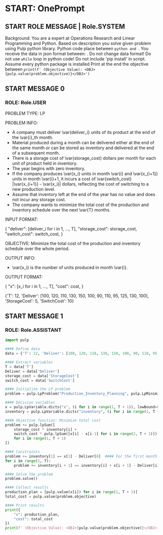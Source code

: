 # START: OnePrompt 
## START ROLE MESSAGE | Role.SYSTEM 
Background: You are a expert at Operations Research and Linear Programming and Python. Based on description you solve given problem using Pulp python library. Python code place between ```python and ```. You receive the data in json format between: <DATA></DATA>. Do not change data format! Do not use `while` loop in python code! Do not include 'pip install' in script. Assume every python package is installed Print at the end the objective between <OBJ></OBJ> `print(f' (Objective Value): <OBJ>{pulp.value(problem.objective)}</OBJ>')`  
## START MESSAGE 0 
### ROLE: Role.USER
<DESCRIPTION>
PROBLEM TYPE: LP

PROBLEM INFO: 
- A company must deliver \var{deliver_i} units of its product at the end of the \var{i}_th month.
- Material produced during a month can be delivered either at the end of the same month or can be stored as inventory and delivered at the end of a subsequent month.
- There is a storage cost of \var{storage_cost} dollars per month for each unit of product held in inventory. 
- The year begins with zero inventory. 
- If the company produces \var{x_i} units in month \var{i} and \var{x_{i+1}} units in month \var{i}+1, it incurs a cost of \var{switch_cost} |\var{x_{i+1}} - \var{x_i}|  dollars, reflecting the cost of switching to a new production level. 
- Assume that inventory left at the end of the year has no value and does not incur any storage cost.
- The company wants to minimize the total cost of the production and inventory schedule over the next \var{T} months.

INPUT FORMAT: 

{
    "deliver": [deliver_i for i in 1, ..., T],
    "storage_cost": storage_cost,
    "switch_cost": switch_cost,
}

OBJECTIVE: Minimize the total cost of the production and inventory schedule over the whole period.

OUTPUT INFO:

- \var{x_i} is the number of units produced in month \var{i}.

OUTPUT FORMAT:

{
    "x": [x_i for i in 1, ..., T],
    "cost": cost,
}

</DESCRIPTION>
<DATA>
{'T': 12, 'Deliver': [100, 120, 110, 130, 150, 100, 90, 110, 95, 125, 130, 100], 'StorageCost': 5, 'SwitchCost': 10}</DATA>


## START MESSAGE 1 
### ROLE: Role.ASSISTANT
```python
import pulp

#### Define data
data = {'T': 12, 'Deliver': [100, 120, 110, 130, 150, 100, 90, 110, 95, 125, 130, 100], 'StorageCost': 5, 'SwitchCost': 10}

#### Extract variables
T = data['T']
Deliver = data['Deliver']
storage_cost = data['StorageCost']
switch_cost = data['SwitchCost']

#### Initialize the LP problem
problem = pulp.LpProblem("Production_Inventory_Planning", pulp.LpMinimize)

#### Decision variables
x = pulp.LpVariable.dicts("x", (i for i in range(1, T + 1)), lowBound=0, cat='Continuous')
inventory = pulp.LpVariable.dicts("inventory", (i for i in range(1, T + 1)), lowBound=0, cat='Continuous')

#### Objective function: Minimize total cost
problem += pulp.lpSum([
    storage_cost * inventory[i] + 
    switch_cost * pulp.lpSum([x[i] - x[i-1] for i in range(2, T + 1)])
    for i in range(1, T + 1)
])

#### Constraints
problem += inventory[1] == x[1] - Deliver[0]  #### For the first month
for i in range(1, T):
    problem += inventory[i + 1] == inventory[i] + x[i + 1] - Deliver[i]

#### Solve the problem
problem.solve()

#### Collect results
production_plan = [pulp.value(x[i]) for i in range(1, T + 1)]
total_cost = pulp.value(problem.objective)

#### Print results
print({
    "x": production_plan,
    "cost": total_cost
})
print(f' (Objective Value): <OBJ>{pulp.value(problem.objective)}</OBJ>')
```

